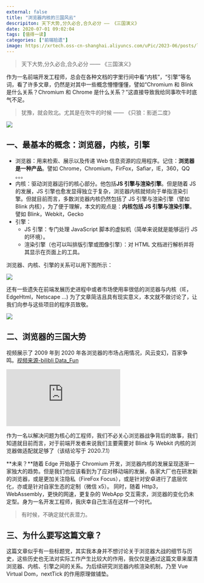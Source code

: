 ```yaml
---
external: false
title: "浏览器内核的三国风云"
descripiton: 天下大势,分久必合,合久必分 —— 《三国演义》
date: 2020-07-01 09:02:04
tags: [值得一读]
categories: ["前端拾遗"]
image: https://xrtech.oss-cn-shanghai.aliyuncs.com/uPic/2023-06/posts/liulanqisanguo.PNG
---
```


> 天下大势,分久必合,合久必分 —— 《三国演义》

作为一名前端开发工程师，总会在各种文档的字里行间中看“内核”，“引擎”等名词，看了许多文章，仍然是对其中一些概念懵懵懂懂，譬如“Chromium 和 Blink 是什么关系？Chromium 和 Chrome 是什么关系？”这直接导致我给同事吹牛时底气不足。

> 犹豫，就会败北。尤其是在吹牛的时候 —— 《只狼：影逝二度》

![](https://xrtech.oss-cn-shanghai.aliyuncs.com/uPic/2023-06/posts/1593566832242.jpg)

## 一、最基本的概念：浏览器，内核，引擎

- 浏览器：用来检索、展示以及传递 Web 信息资源的应用程序。记住：**浏览器是一种产品**。譬如 Chrome，Chromium，FirFox，Safiar，IE，360，QQ 。。。
- 内核：驱动浏览器运行的核心部分。他包括**JS 引擎与渲染引擎**。但是随着 JS 的发展，JS 引擎也愈发显得独立于复杂，浏览器内核就倾向于单指渲染引擎。但就目前而言，多数浏览器内核仍然包括了 JS 引擎与渲染引擎（譬如 Blink 内核），为了便于理解，本文的观点是：**内核包括 JS 引擎与渲染引擎**。譬如 Blink，Webkit，Gecko
- 引擎：
  - JS 引擎：专门处理 JavaScript 脚本的虚拟机（简单来说就是能够运行 JS 的环境）。
  - 渲染引擎（也可以叫排版引擎或图像引擎）：对 HTML 文档进行解析并将其显示在页面上的工具。

浏览器、内核、引擎的关系可以用下图所示：

![](https://xrtech.oss-cn-shanghai.aliyuncs.com/uPic/2023-06/posts/1593573021116.png)

还有一些遗失在前端发展历史进程中或者市场使用率很低的浏览器与内核（IE，EdgeHtml，Netscape ...) 为了文章简洁且具有现实意义，本文就不做讨论了，让我们向参与这些项目的程序员致敬。

![](https://xrtech.oss-cn-shanghai.aliyuncs.com/uPic/2023-06/posts/1593573273158.jpg)

## 二、浏览器的三国大势

视频展示了 2009 年到 2020 年各浏览器的市场占用情况，风云变幻，百家争鸣。[视频来源-bilibli Data_Fun](https://www.bilibili.com/video/BV1iK41157eK?from=search&seid=8186579024934449220)

<div class="aspect-ratio">
<iframe src="https://player.bilibili.com/player.html?aid=498000935&bvid=BV1iK41157eK&cid=187449223&page=1" scrolling="no" border="0" frameborder="no" framespacing="0" allowfullscreen="true" sandbox="allow-top-navigation allow-same-origin allow-forms allow-scripts"> </iframe></div>

作为一名以解决问题为核心的工程师，我们不必关心浏览器战争背后的故事，我们知道就目前而言，对于前端开发者来说我们主要需要对 Blink 与 Webkit 内核的浏览器做适配就足够了（该结论写于 2020.7.1）

**未来？**随着 Edge 开始基于 Chromium 开发，浏览器内核的发展呈现逐渐一家独大的趋势。但是我们也应该看到为了应对移动端的发展，各家大厂也在研发新的浏览器，或是更加关注隐私（FireFox Focus），或是针对安卓进行了底层优化，亦或是针对自家生态的定制（微信 x5）。
同时，随着 Http3，WebAssembly，更快的网速，更复杂的 WebApp 交互需求，浏览器的变化仍未定型。身为一名开发工程师，我庆幸自己生活在这样一个时代。

> 有时候，不确定就代表潜力。

## 三、为什么要写这篇文章？

这篇文章似乎有一些标题党，其实我本身并不想讨论关于浏览器大战的细节与历史，这些历史也无法对实际工作产生比较大的作用，我仅仅是通过这篇文章来厘清浏览器、内核、引擎之间的关系。为后续研究浏览器内核渲染机制，乃至 Vue Virtual Dom，nextTick 的作用原理做铺垫。
